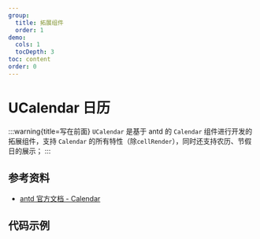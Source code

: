 ```yaml
---
group:
  title: 拓展组件
  order: 1
demo:
  cols: 1
  tocDepth: 3
toc: content
order: 0
---
```


# UCalendar 日历

:::warning{title=写在前面}
`UCalendar` 是基于 antd 的 `Calendar` 组件进行开发的拓展组件，支持 `Calendar` 的所有特性（除`cellRender`），同时还支持农历、节假日的展示；
:::

## 参考资料

- <a href="https://ant.design/components/calendar-cn" target="_blank">antd 官方文档 - Calendar</a>

## 代码示例

<code src="../demos/UCalendar/Base.tsx"></code>

<!-- <code src="@/UCalendar/demo/base.tsx" title="基础用法" description="显示节假日"></code>
<code src="@/UCalendar/demo/base.tsx" title="基础用法" description="自定义休息日、调休日"></code> -->
